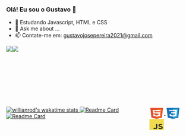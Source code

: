 ### Olá! Eu sou o Gustavo 👋

- 🌱 Estudando Javascript, HTML e CSS
- 💬 Ask me about ...
- 📫 Contate-me em: gustavojosepereira2021@gmail.com
<div>
    <a href="https://github.com/Escravo" style="display: flex">
    <img syle="display: inline_block" height="150em" src="https://github-readme-stats.vercel.app/api?username=escravo&show_icons=true&theme=buefy&include_all_commits=true&count_private=true"/>
    <img syle="display: inline_block" height="150em" src="https://github-readme-stats.vercel.app/api/top-langs/?username=escravo&layout=compact&langs_count=7&theme=buefy"/>
</div>

![willianrod's wakatime stats](https://github-readme-stats.vercel.app/api/wakatime?escravo&theme=buefy)
![Readme Card](https://github-readme-stats.vercel.app/api/pin/?username=escravo&repo=HdA-Pagina-Web&theme=buefy)
![Readme Card](https://github-readme-stats.vercel.app/api/pin/?username=escravo&repo=comercio-eletronico&theme=buefy)

##
<div style="display: inline_block"><br>
    <img align="center" alt="Gustavo-HTML5" height="30" width="40" src="https://github.com/devicons/devicon/blob/master/icons/html5/html5-original.svg">
     <img align="center" alt="Gustavo-CSS3" height="30" width="40" src="https://github.com/devicons/devicon/blob/master/icons/css3/css3-original.svg">
     <img align="center" alt="Gustavo-Javascript" height="30" width="40" src="https://github.com/devicons/devicon/blob/master/icons/javascript/javascript-original.svg">
</div>
<div>
  <a href=""></a>
</div>
